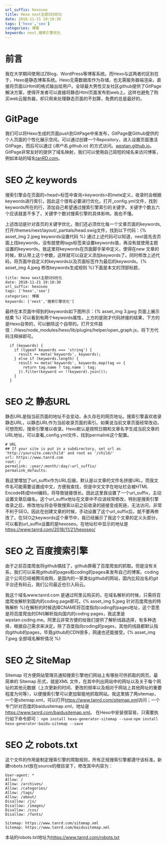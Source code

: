 ```yaml
---
url_suffix: hexoseo
title: Hexo next主题SEO优化
date: 2018-11-21 19:10:30
tags: ['hexo','seo']
categories: 博客
keywords: next,搜索引擎优化
---
```

# 前言
我在大学期间使用过ZBlog、WordPress等博客系统。而Hexo与这两者的区别在于，Hexo是静态博客系统。Hexo无需数据库作为存储，也无需服务器端渲染，直接将页面以Html的格式输出给用户。全球最大男性交友社区github提供了GitPage解决方案，使得开发者可以直接将静态Html页面发布到web上。这样也避免了购买web云服务器，却只用来处理静态页面的不划算，免费的总是最好的。
# GitPage
我们可以将Hexo生成的页面push到GitPage中来发布，GitPage是Github提供的个人页面的个性化展示空间。可以通过创建一个Repository，进入设置页面激活GitPage，而后可以通过 (*用户名.github.io*) 的方式访问。[wpstan.github.io](https://www.tanrd.com)。GitPage非常友好的提供了域名映射，我们可以使用自己简短的域名来访问博客，例如本站的域名[tanRD.com](https://www.tanrd.com)。
# SEO 之 keywords
搜索引擎会在页面的<head\>标签中查询<keywords\>的mete定义，收录时会根据keywords进行索引，因此这个很有必要进行优化。打开_config.yml文件，找到keywords所在的行，添加自己希望通过搜索引擎索引的关键字。关键字个数五六个应该就差不多了，关键字个数对搜索引擎的具体影响，我也不懂。

上述改动是针对首页的关键字优化，我们还必须优化每一个文章页面的keywords,打开/themes/next/layout/_partials/head.swig文件，找到以下代码：{% asset_img 2.jpeg keywords设置代码 %}<!-- more -->
通过上述代码可以知道，next首先去页面上找keywords，没有就使用tags标签来设置keywords值，再没有就使用主题设置的keywords。我这里将keywords在页面脚手架中定义，使得在new 文章的时候，默认带上这个参数，这样就可以自定义添加keywords了。同时修改上述代码，将页面中自定义的keywords以及页面标签作为最后的keywords。{% asset_img 4.jpeg 修改keywords生成规则 %}下面是本文的顶部标题，

    title: Hexo next主题SEO优化
    date: 2018-11-21 19:10:30
    url_suffix: hexoseo
    tags: ['hexo','seo']
    categories: 博客
    keywords: ['next','搜索引擎优化']
最终在本页面中得到的keywords如下图所示：{% asset_img 3.jpeg 页面上展示结果 %}
可以看到有两个keywords属性，上方的是刚才代码拼接的结果，下方的是Hexo自带的，可以删除这个自带的。打开文件路径：/Hexo/node_modules/hexo/lib/plugins/helper/open_graph.js，将下方代码注释掉即可。
      
      if (keywords) {
        if (typeof keywords === 'string') {
          result += meta('keywords', keywords);
        } else if (keywords.length) {
          result += meta('keywords', keywords.map(tag => {
            return tag.name ? tag.name : tag;
          }).filter(keyword => !!keyword).join());
        }
      }
# SEO 之 静态URL
静态URL是指当前页面的地址不会变动，永久存在的网页地址。搜索引擎喜欢收录静态URL，以静态URL作为当前收录页面的索引。如果说当前文章页面经常改动，可想而知，搜索引擎难以收录。Hexo默认是按照日期和文章名字生成当前文章的URL地址，可以查看_config.yml文件，找到permalink这个配置。

    # URL
    ## If your site is put in a subdirectory, set url as 'http://yoursite.com/child' and root as '/child/'
    url: https://www.tanrd.com
    root: /
    permalink: :year/:month/:day/:url_suffix/
    permalink_defaults:
我这里增加了url_suffix作为URL后缀，默认是以文章的文件名拼接URL。而我文件名可能需要设置成中文，方便我查找，但是中文文字在地址栏会被HTML Encode转成html编码，将导致链接很长。因此这里我设置了一个url_suffix，主动设置文章后缀名。这个url_suffix地址在文章中不应该经常修改，特别是搜索引擎收录之后，修改地址将会导致搜索以前之前收录的链接变成死链，无法访问，非常不利于SEO。因此在创建文章的时候，手动设置了这个url_suffix后，就不要再修改了。在SEO之keywords这个章节中，我已经展示了我这个文章的定义头部分，可以看到url_suffix设置的是hexoseo。在地址栏中显示的地址是<a href="https://www.tanrd.com/2018/11/21/hexoseo/" target="_blank">https://www.tanrd.com/2018/11/21/hexoseo/</a>
# SEO 之 百度搜索引擎
由于之前百度爬虫将github搞挂了，github屏蔽了百度爬虫的抓取。但是没有关系，我们可以采用github的pages和coding的pages来发布自己的博客。coding这个公司已经被腾讯收购，是国内的一家类似github的网站，国内比较出名的git平台还有码云，我们公司最近也引入码云。

我这个域名www.tanrd.com 是通过阿里云购买的，在域名解析的时候，只需将百度爬虫解析到国内的coding page即可。{% asset_img 5.jpeg 针对百度爬虫的特殊解析 %}在解析的时候选择CNAME将百度指向coding的pages地址，这个意思是将百度爬虫的DNS解析指向国内的coding pages，我这里是wpstan.coding.me。阿里云非常方便的给我们提供了解析线路选择，有多种选择，根据自己需求来决定。除了百度指向coding的pages，其他的线路都默认指向github的pages，毕竟github的CDN很多，网速也还能接受。{% asset_img 7.jpeg 全部域名解析情况 %}
# SEO 之 SiteMap
Sitemap 可方便网站管理员通知搜索引擎他们网站上有哪些可供抓取的网页。最简单的 Sitemap 形式，就是XML 文件，在其中列出网站中的网址以及关于每个网址的其他元数据（上次更新的时间、更改的频率以及相对于网站上其他网址的重要程度为何等），以便搜索引擎可以更加智能地抓取网站。我这里搞了两sitemap，一个是sitemap.xml，可以打开<a href="https://www.tanrd.com/sitemap.xml" target="_blank">https://www.tanrd.com/sitemap.xml</a>访问；一个专门针对百度的baidusitemap.xml，地址是<a href="https://www.tanrd.com/baidusitemap.xml" target="_blank">https://www.tanrd.com/baidusitemap.xml</a>。
在Hexo中安装很容易，只需要执行如下命令即可：
``
npm install hexo-generator-sitemap --save
``
``
npm install hexo-generator-baidu-sitemap --save
``
# SEO 之 robots.txt
这个文件的作用是制定搜索引擎的爬取规则，所有正规搜索引擎都遵守该标准。新建robots.txt放在source的根目录下，修改其中内容为：
    
    User-agent: *
    Allow: /
    Allow: /archives/
    Allow: /categories/
    Allow: /tags/
    Allow: /about/
    Disallow: /js/
    Disallow: /images/
    Disallow: /css/
    Disallow: /fonts/
    
    Sitemap: https://www.tanrd.com/sitemap.xml
    Sitemap: https://www.tanrd.com/baidusitemap.xml
本站的robots.txt地址为<a href="https://www.tanrd.com/robots.txt" target="_blank">https://www.tanrd.com/robots.txt</a>